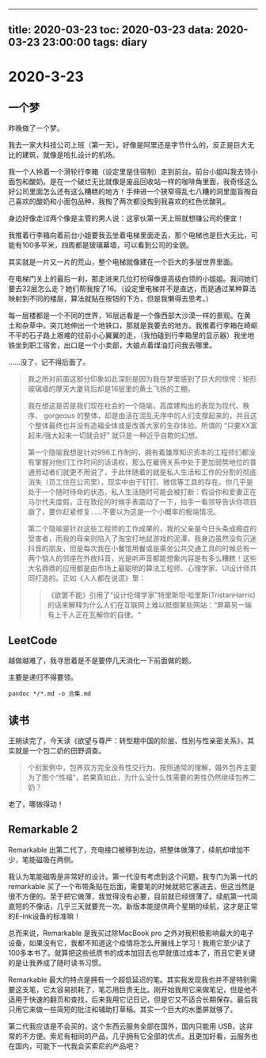 
---
title: 2020-03-23
toc: 2020-03-23
data: 2020-03-23 23:00:00
tags: diary
---


# 2020-3-23

## 一个梦

昨晚做了一个梦。

我去一家大科技公司上班（第一天）。好像是阿里还是字节什么的，反正是巨大无比的建筑，就像是哈扎设计的机场。

我一个人拎着一个滑轮行李箱（设定里是住宿制）走到前台。前台小姐叫我去领小面包和酸奶。是在一个破烂无比就像是废品回收站一样的咖啡角里面，我奇怪这么好公司里面怎么还有这么糟糕的地方！手伸进一个狭窄得乱七八糟的洞里面盲掏自己喜欢的酸奶和小面包品种，我掏了两次都没掏到我喜欢的红色优酸乳。

身边好像走过两个像是主管的男人说：这家伙第一天上班就想赚公司的便宜！

我推着行李箱向着前台小姐要我去坐着电梯里面走去，那个电梯也是巨大无比，可能有100多平米，四周都是玻璃幕墙，可以看到公司的全貌。

其实就是一片又一片的荒山，整个电梯就像建在一个巨大的多层世界里面。

在电梯门关上的最后一刹，那走进来几位打扮得像是高级白领的小姐姐。我问她们要去32层怎么走？她们帮我按了16。（设定里电梯并不是直达，而是通过某种算法映射到不同的楼层，算法就贴在按钮的下方，但是我懒得去思考。）

每一层楼都是一个不同的世界，16层远看是一个像西部大沙漠一样的景观。在黄土和杂草中。突兀地伸出一个地铁口，那就是我要去的地方。我推着行李箱在崎岖不平的石子路上艰难的往前小心翼翼的走，（我怕磕到行李箱里的显示器）我坐地铁坐到职工宿舍，出口是一个小卖部，大娘点着煤油灯问我去哪里。

……没了，记不得后面了。

> 我之所对前面这部分印象如此深刻是因为我在梦里感到了巨大的惊愕：矩形玻璃墙的摩天大厦背后却是16层里的黄土飞扬的工棚。
>
> 我在想这是否是我们现在社会的一个隐喻，高度建构出的表现为现代、秩序、 gorgeous 的整体，却是由活在混乱无序中的人们支撑起来的，并且这个整体最终也并没有造福全体或是改善大家的生存体验。所谓的 “只要XX富起来/强大起来一切就会好” 就只是一种近乎自欺的幻想。
>
> 第一个隐喻我想是针对996工作制的，拥有着雄厚知识资本的工程师们都没有掌握对他们工作时间的话语权，那么在雇佣关系中处于更加弱势地位的普通劳动者们就更不用说了，于此伴随着的就是私人生活和工作的分割的彻底消失（员工住在公司里），现实中由于钉钉、微信等工具的存在。你几乎是处于一个随时待命的状态，私人生活随时可能会被打断：假设你和爱妻正在马尔代夫度假，正在敦伦的时候手表震动了一下，抬手一看领导告诉你项目崩了，要你赶紧修复……不要以为这是一个小概率的极端情况。
>
> 第二个隐喻是针对这些工程师的工作成果的，我的父亲是今日头条成瘾症的受害者，而我的母亲则陷入了淘宝打地鼠游戏的泥潭，我身边虽然没有沉迷抖音的朋友，但是每次我在小餐馆用餐或是乘坐公共交通工具的时候总有一两个恼人的邻座在外放抖音，光是听声音都能想象内容是有多么糟糕！这些大名鼎鼎的应用都是由市场上最聪明的算法工程师、心理学家、UI设计师共同打造的。正如《人人都在说谎》里：
>
> > 《欲罢不能》引用了“设计伦理学家”特里斯坦·哈里斯(TristanHarris)的话来解释为什么人们在互联网上难以抵御某些网站：“屏幕另一端有上千人正在瓦解你的自律。“

## LeetCode

越做越难了，我寻思着是不是要停几天消化一下前面做的题。

主要是递归不得要领。

```shell
pandoc */*.md -o 合集.md
```



## 读书

王朔读完了，今天读《欲望与尊严：转型期中国的阶层、性别与性亲密关系》，其实就是一个包二奶的田野调查。

> 个别案例中，包养双方完全没有性交行为。按照通常的理解，婚外包养主要为了图个“性福”，若果真如此，为什么没什么性需要的男性仍然继续包养二奶？

老了，哪做得动！

## Remarkable 2

Remarkable 出第二代了，充电接口被移到左边，把整体做薄了，续航却增加不少，笔能磁吸在两侧。

我认为笔能磁吸是非常好的设计。第一代没有考虑到这个问题，我专门为第一代的remarkable 买了一个布带条贴在后面，需要笔的时候就把它塞进去，但这当然是很不方便的。至于把它做薄，我觉得没有必要，目前就已经很薄了。续航第一代简直短的不像话，几乎三天就要充一次。新版本能提供两个星期的续航，这才是正常的E-ink设备的标准嘛！

总而来说，Remarkable 是我买过除MacBook pro 之外对我积极影响最大的电子设备，如果没有它，我都不知道这个疫情将怎么开展线上学习！我用它至少读了100多本书了。就算把这些纸质书的成本加回去也早就值过成本了，而且它更关键的是让我养成了随时读书习惯。

Remarkable 最大的特点是拥有一个超低延迟的笔。其实我发现我也并不是特别需要这支笔，它太容易损耗了，笔芯用巨贵无比。刚开始我用它来做笔记，但是他不适用于快速的翻页和查找，后来我用它记日记，但是它又不适合长期保存。最后我只用它来做一些简短的批注和辅助打草稿。其实一个巨大的水墨屏就够了。

第二代我应该是不会买的，这个东西云服务全部在国外，国内只能用 USB，这非常的不方便。索尼有相同的产品，几乎拥有它全部的优点。且更加好看，云服务也在国内，可能下一代我会买索尼的产品吧？

